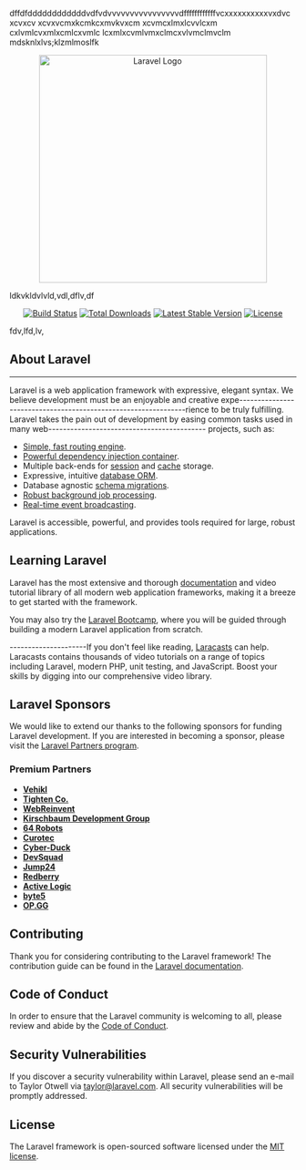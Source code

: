 dffdfddddddddddddvdfvdvvvvvvvvvvvvvvvvdffffffffffffvcxxxxxxxxxxvxdvc 
xcvxcv xcvxvcmxkcmkcxmvkvxcm xcvmcxlmxlcvvlcxm cxlvmlcvxmlxcmlcxvmlc 
lcxmlxcvmlvmxclmcxvlvmclmvclm mdsknlxlvs;klzmlmoslfk<p align="center"><a 
href="https://laravel.com" target="_blank"><img 
src="https://raw.githubusercontent.com/laravel/art/master/logo-lockup/5%20SVG/2%20CMYK/1%20Full%20Color/laravel-logolockup-cmyk-red.svg" 
width="400" alt="Laravel Logo"></a></p> ldkvkldvlvld,vdl,dflv,df <p 
align="center"> <a 
href="https://github.com/laravel/framework/actions"><img 
src="https://github.com/laravel/framework/workflows/tests/badge.svg" 
alt="Build Status"></a> <a 
href="https://packagist.org/packages/laravel/framework"><img 
src="https://img.shields.io/packagist/dt/laravel/framework" alt="Total 
Downloads"></a> <a 
href="https://packagist.org/packages/laravel/framework"><img 
src="https://img.shields.io/packagist/v/laravel/framework" alt="Latest 
Stable Version"></a> <a 
href="https://packagist.org/packages/laravel/framework"><img 
src="https://img.shields.io/packagist/l/laravel/framework" 
alt="License"></a> </p>
fdv,lfd,lv,
## About Laravel
-------------------------------------------------------------------------------------------------------------------------------------
Laravel is a web application framework with expressive, elegant syntax. We believe development must be an enjoyable and creative expe---------------------------------------------------------------rience to be truly fulfilling. Laravel takes the pain out of development by easing common tasks used in many web------------------------------------------- projects, such as:

- [Simple, fast routing engine](https://laravel.com/docs/routing).
- [Powerful dependency injection container](https://laravel.com/docs/container).
- Multiple back-ends for [session](https://laravel.com/docs/session) and [cache](https://laravel.com/docs/cache) storage.
- Expressive, intuitive [database ORM](https://laravel.com/docs/eloquent).
- Database agnostic [schema migrations](https://laravel.com/docs/migrations).
- [Robust background job processing](https://laravel.com/docs/queues).
- [Real-time event broadcasting](https://laravel.com/docs/broadcasting).

Laravel is accessible, powerful, and provides tools required for large, robust applications.

## Learning Laravel

Laravel has the most extensive and thorough [documentation](https://laravel.com/docs) and video tutorial library of all modern web application frameworks, making it a breeze to get started with the framework.

You may also try the [Laravel Bootcamp](https://bootcamp.laravel.com), where you will be guided through building a modern Laravel application from scratch.

---------------------If you don't feel like reading, [Laracasts](https://laracasts.com) can help. Laracasts contains thousands of video tutorials on a range of topics including Laravel, modern PHP, unit testing, and JavaScript. Boost your skills by digging into our comprehensive video library.

## Laravel Sponsors

We would like to extend our thanks to the following sponsors for funding Laravel development. If you are interested in becoming a sponsor, please visit the [Laravel Partners program](https://partners.laravel.com).

### Premium Partners

- **[Vehikl](https://vehikl.com/)**
- **[Tighten Co.](https://tighten.co)**
- **[WebReinvent](https://webreinvent.com/)**
- **[Kirschbaum Development Group](https://kirschbaumdevelopment.com)**
- **[64 Robots](https://64robots.com)**
- **[Curotec](https://www.curotec.com/services/technologies/laravel/)**
- **[Cyber-Duck](https://cyber-duck.co.uk)**
- **[DevSquad](https://devsquad.com/hire-laravel-developers)**
- **[Jump24](https://jump24.co.uk)**
- **[Redberry](https://redberry.international/laravel/)**
- **[Active Logic](https://activelogic.com)**
- **[byte5](https://byte5.de)**
- **[OP.GG](https://op.gg)**

## Contributing

Thank you for considering contributing to the Laravel framework! The contribution guide can be found in the [Laravel documentation](https://laravel.com/docs/contributions).

## Code of Conduct

In order to ensure that the Laravel community is welcoming to all, please review and abide by the [Code of Conduct](https://laravel.com/docs/contributions#code-of-conduct).

## Security Vulnerabilities

If you discover a security vulnerability within Laravel, please send an e-mail to Taylor Otwell via [taylor@laravel.com](mailto:taylor@laravel.com). All security vulnerabilities will be promptly addressed.

## License

The Laravel framework is open-sourced software licensed under the [MIT license](https://opensource.org/licenses/MIT).
